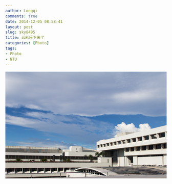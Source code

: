 ```yaml
---
author: Longqi
comments: true
date: 2014-12-05 08:58:41
layout: post
slug: sky8485
title: 云彩压下来了
categories: [Photo]
tags:
- Photo
- NTU
---
```


<img src="/public/images/photos/img8485.jpg" alt="Photo"/>



